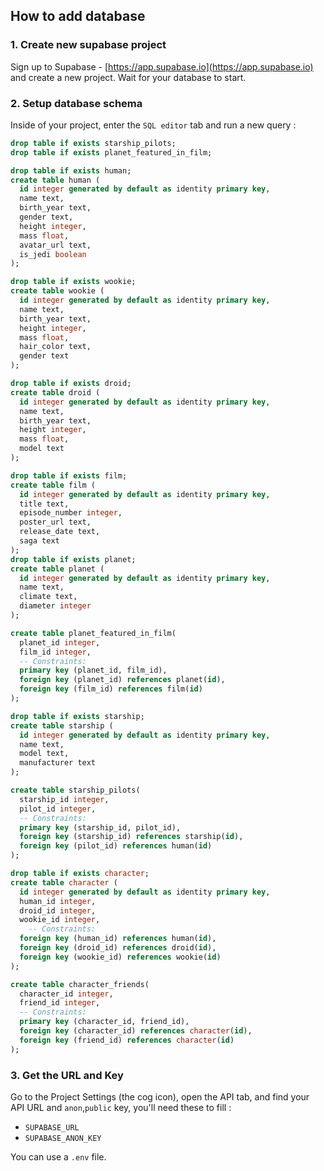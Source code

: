 ## How to add database

### 1. Create new supabase project

Sign up to Supabase - [https://app.supabase.io](https://app.supabase.io) and create a new project. Wait for your database to start.

### 2. Setup database schema

Inside of your project, enter the `SQL editor` tab and run a new query :

```sql
drop table if exists starship_pilots;
drop table if exists planet_featured_in_film;

drop table if exists human;
create table human (
  id integer generated by default as identity primary key,
  name text,
  birth_year text,
  gender text,
  height integer,
  mass float,
  avatar_url text,
  is_jedi boolean
);

drop table if exists wookie;
create table wookie (
  id integer generated by default as identity primary key,
  name text,
  birth_year text,
  height integer,
  mass float,
  hair_color text,
  gender text
);

drop table if exists droid;
create table droid (
  id integer generated by default as identity primary key,
  name text,
  birth_year text,
  height integer,
  mass float,
  model text
);

drop table if exists film;
create table film (
  id integer generated by default as identity primary key,
  title text,
  episode_number integer,
  poster_url text,
  release_date text,
  saga text
);
drop table if exists planet;
create table planet (
  id integer generated by default as identity primary key,
  name text,
  climate text,
  diameter integer
);

create table planet_featured_in_film(
  planet_id integer,
  film_id integer,
  -- Constraints:
  primary key (planet_id, film_id),
  foreign key (planet_id) references planet(id),
  foreign key (film_id) references film(id)
);

drop table if exists starship;
create table starship (
  id integer generated by default as identity primary key,
  name text,
  model text,
  manufacturer text
);

create table starship_pilots(
  starship_id integer,
  pilot_id integer,
  -- Constraints:
  primary key (starship_id, pilot_id),
  foreign key (starship_id) references starship(id),
  foreign key (pilot_id) references human(id)
);

drop table if exists character;
create table character (
  id integer generated by default as identity primary key,
  human_id integer,
  droid_id integer,
  wookie_id integer,
    -- Constraints:
  foreign key (human_id) references human(id),
  foreign key (droid_id) references droid(id),
  foreign key (wookie_id) references wookie(id)
);

create table character_friends(
  character_id integer,
  friend_id integer,
  -- Constraints:
  primary key (character_id, friend_id),
  foreign key (character_id) references character(id),
  foreign key (friend_id) references character(id)
);
```

### 3. Get the URL and Key

Go to the Project Settings (the cog icon), open the API tab, and find your API URL and `anon`,`public` key, you'll need these to fill :

- `SUPABASE_URL`
- `SUPABASE_ANON_KEY`

You can use a `.env` file.
